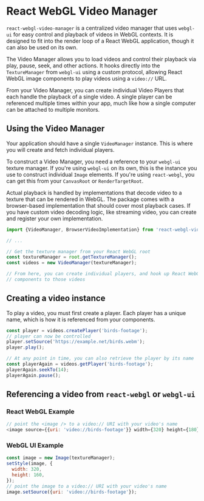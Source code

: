 # React WebGL Video Manager

`react-webgl-video-manager` is a centralized video manager that uses `webgl-ui`
for easy control and playback of videos in WebGL contexts. It is designed to fit
into the render loop of a React WebGL application, though it can also be used
on its own.

The Video Manager allows you to load videos and control their playback via play,
pause, seek, and other actions. It hooks directly into the `TextureManager` from
`webgl-ui` using a custom protocol, allowing React WebGL image components to
play videos using a `video://` URL.

From your Video Manager, you can create individual Video Players that each handle
the playback of a single video. A single player can be referenced multiple times
within your app, much like how a single computer can be attached to multiple
monitors.

## Using the Video Manager

Your application should have a single `VideoManager` instance. This is where you
will create and fetch individual players.

To construct a Video Manager, you need a reference to your `webgl-ui` texture
manager. If you're using `webgl-ui` on its own, this is the instance you use
to construct individual `Image` elements. If you're using `react-webgl`, you can
get this from your `CanvasRoot` or `RenderTargetRoot`.

Actual playback is handled by implementations that decode video to a texture
that can be rendered in WebGL. The package comes with a browser-based
implementation that should cover most playback cases. If you have custom video
decoding logic, like streaming video, you can create and register your own
implementation.

```js
import {VideoManager, BrowserVideoImplementation} from 'react-webgl-video-manager';

// ...

// Get the texture manager from your React WebGL root
const textureManager = root.getTextureManager();
const videos = new VideoManager(textureManager);

// From here, you can create individual players, and hook up React WebGL image
// components to those videos
```

## Creating a video instance

To play a video, you must first create a player. Each player has a unique name,
which is how it is referenced from your components.

```js
const player = videos.createPlayer('birds-footage');
// player can now be controlled
player.setSource('https://example.net/birds.webm');
player.play();

// At any point in time, you can also retrieve the player by its name
const playerAgain = videos.getPlayer('birds-footage');
playerAgain.seekTo(14);
playerAgain.pause();
```

## Referencing a video from `react-webgl` or `webgl-ui`

### React WebGL Example

```js
// point the <image /> to a video:// URI with your video's name
<image source={{uri: 'video://birds-footage'}} width={320} height={180} />
```

### WebGL UI Example

```js
const image = new Image(textureManager);
setStyle(image, {
  width: 320,
  height: 160,
});
// point the image to a video:// URI with your video's name
image.setSource({uri: 'video://birds-footage'});
```
